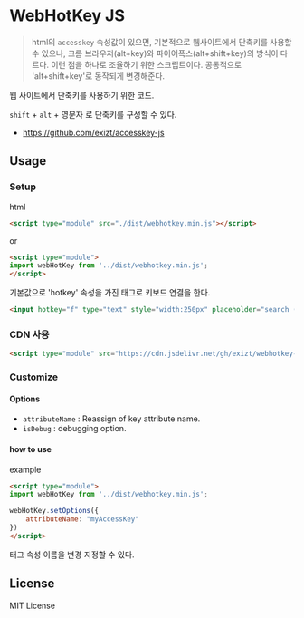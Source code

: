 # WebHotKey JS
> html의 `accesskey` 속성값이 있으면, 기본적으로 웹사이트에서 단축키를 사용할 수 있으나, 크롬 브라우저(alt+key)와 파이어폭스(alt+shift+key)의 방식이 다르다. 이런 점을 하나로 조율하기 위한 스크립트이다. 공통적으로 'alt+shift+key'로 동작되게 변경해준다.

웹 사이트에서 단축키를 사용하기 위한 코드.

`shift` + `alt` + 영문자 로 단축키를 구성할 수 있다.

- https://github.com/exizt/accesskey-js


## Usage
### Setup
html
```html
<script type="module" src="./dist/webhotkey.min.js"></script>
```

or 


```html
<script type="module">
import webHotKey from '../dist/webhotkey.min.js';
</script>
```


기본값으로 'hotkey' 속성을 가진 태그로 키보드 연결을 한다.
```html
<input hotkey="f" type="text" style="width:250px" placeholder="search (alt+shift+f)">
```

### CDN 사용
```html
<script type="module" src="https://cdn.jsdelivr.net/gh/exizt/webhotkey-js@main/dist/webhotkey.min.js"></script>
```


### Customize
#### Options
- `attributeName` : Reassign of key attribute name.
- `isDebug` : debugging option.



#### how to use
example
```html
<script type="module">
import webHotKey from '../dist/webhotkey.min.js';

webHotKey.setOptions({
    attributeName: "myAccessKey"
})
</script>
```
태그 속성 이름을 변경 지정할 수 있다.


## License

MIT License